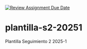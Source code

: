 [![Review Assignment Due Date](https://classroom.github.com/assets/deadline-readme-button-22041afd0340ce965d47ae6ef1cefeee28c7c493a6346c4f15d667ab976d596c.svg)](https://classroom.github.com/a/j1QCEjjS)
# plantilla-s2-20251
Plantilla  Seguimiento 2 2025-1
